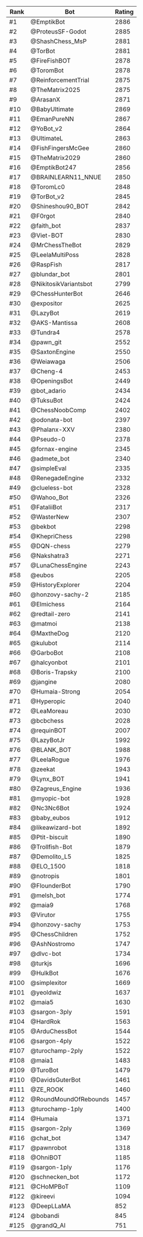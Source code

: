 Rank|Bot|Rating
---|---|---
#1|@EmptikBot|2886
#2|@ProteusSF-Godot|2885
#3|@ShashChess_MsP|2881
#4|@TorBot|2881
#5|@FireFishBOT|2878
#6|@ToromBot|2878
#7|@ReinforcementTrial|2875
#8|@TheMatrix2025|2875
#9|@ArasanX|2871
#10|@BabyUltimate|2869
#11|@EmanPureNN|2867
#12|@YoBot_v2|2864
#13|@UltimateL|2863
#14|@FishFingersMcGee|2860
#15|@TheMatrix2029|2860
#16|@EmptikBot247|2856
#17|@BRAINLEARN11_NNUE|2850
#18|@ToromLc0|2848
#19|@TorBot_v2|2845
#20|@Shineshou90_BOT|2842
#21|@F0rgot|2840
#22|@faith_bot|2837
#23|@Viet-BOT|2830
#24|@MrChessTheBot|2829
#25|@LeelaMultiPoss|2828
#26|@RaspFish|2817
#27|@blundar_bot|2801
#28|@NikitosikVariantsbot|2799
#29|@ChessHunterBot|2646
#30|@expositor|2625
#31|@LazyBot|2619
#32|@AKS-Mantissa|2608
#33|@Tundra4|2578
#34|@pawn_git|2552
#35|@SaxtonEngine|2550
#36|@Weiawaga|2506
#37|@Cheng-4|2453
#38|@OpeningsBot|2449
#39|@bot_adario|2434
#40|@TuksuBot|2424
#41|@ChessNoobComp|2402
#42|@odonata-bot|2397
#43|@Phalanx-XXV|2380
#44|@Pseudo-0|2378
#45|@fornax-engine|2345
#46|@admete_bot|2340
#47|@simpleEval|2335
#48|@RenegadeEngine|2332
#49|@clueless-bot|2328
#50|@Wahoo_Bot|2326
#51|@FataliiBot|2317
#52|@WasterNew|2307
#53|@bekbot|2298
#54|@KhepriChess|2298
#55|@DQN-chess|2279
#56|@Nakshatra3|2271
#57|@LunaChessEngine|2243
#58|@eubos|2205
#59|@HistoryExplorer|2204
#60|@honzovy-sachy-2|2185
#61|@Elmichess|2164
#62|@redtail-zero|2141
#63|@matmoi|2138
#64|@MaxtheDog|2120
#65|@kulubot|2114
#66|@GarboBot|2108
#67|@halcyonbot|2101
#68|@Boris-Trapsky|2100
#69|@jangine|2080
#70|@Humaia-Strong|2054
#71|@Hyperopic|2040
#72|@LeaMoreau|2030
#73|@bcbchess|2028
#74|@requinBOT|2007
#75|@LazyBotJr|1992
#76|@BLANK_BOT|1988
#77|@LeelaRogue|1976
#78|@zeekat|1943
#79|@Lynx_BOT|1941
#80|@Zagreus_Engine|1936
#81|@myopic-bot|1928
#82|@Nc3Nc6Bot|1924
#83|@baby_eubos|1912
#84|@likeawizard-bot|1892
#85|@Ptit-biscuit|1890
#86|@Trollfish-Bot|1879
#87|@Demolito_L5|1825
#88|@ELO_1500|1818
#89|@notropis|1801
#90|@FlounderBot|1790
#91|@melsh_bot|1774
#92|@maia9|1768
#93|@Virutor|1755
#94|@honzovy-sachy|1753
#95|@ChessChildren|1752
#96|@AshNostromo|1747
#97|@dlvc-bot|1734
#98|@turkjs|1696
#99|@HulkBot|1676
#100|@simplexitor|1669
#101|@yeoldwiz|1637
#102|@maia5|1630
#103|@sargon-3ply|1591
#104|@HardRok|1563
#105|@ArduChessBot|1544
#106|@sargon-4ply|1522
#107|@turochamp-2ply|1522
#108|@maia1|1483
#109|@TuroBot|1479
#110|@DavidsGuterBot|1461
#111|@ZE_ROOK|1460
#112|@RoundMoundOfRebounds|1457
#113|@turochamp-1ply|1400
#114|@Humaia|1371
#115|@sargon-2ply|1369
#116|@chat_bot|1347
#117|@pawnrobot|1318
#118|@OhniBOT|1185
#119|@sargon-1ply|1176
#120|@schnecken_bot|1172
#121|@CHoMPBoT|1109
#122|@kireevi|1094
#123|@DeepLLaMA|852
#124|@bobandi|845
#125|@grandQ_AI|751

